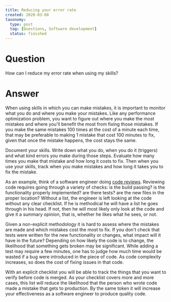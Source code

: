 ```yaml
---
title: Reducing your error rate
created: 2020-03-08
taxonomy:
  type: post
  tag: [Questions, Software development]
  status: finished
---
```


# Question
How can I reduce my error rate when using my skills?

# Answer
When using skills in which you can make mistakes, it is important to monitor what you do and where you make your mistakes. Like any performance optimization problem, you want to figure out where you make the most mistakes and where you'll benefit the most from fixing those mistakes. If you make the same mistakes 100 times at the cost of a minute each time, that may be preferable to making 1 mistake that cost 100 minutes to fix, given that once the mistake happens, the cost stays the same.

Document your skills. Write down what you do, when you do it (triggers) and what kind errors you make during those steps. Evaluate how many times you make that mistake and how long it costs to fix. Then when you use your skills, track when you make mistakes and how long it takes you to fix the mistake.

As an example, think of a software engineer doing [code reviews](../../../../processes/reviewing-code/article.md). Reviewing code requires going through a variety of checks: is the build passing? is the functionality properly implemented? are there tests? are the new files in the proper location? Without a list, the engineer is left looking at the code without any clear checklist. If he is methodical he will have a list he goes through in his head. If not, then he will most likely only look at the code and give it a summary opinion, that is, whether he likes what he sees, or not.

Given a non-explicit methodology it is hard to assess where the mistakes are made and which mistakes cost the most to fix. If you don't check that tests were written for the new functionality or changes, what impact will it have in the future? Depending on how likely the code is to change, the likelihood that something gets broken may be significant. While adding a test may require a few minutes, one has to judge how much time would be wasted if a bug were introduced in the piece of code. As code complexity increases, so does the cost of fixing issues in that code.

With an explicit checklist you will be able to track the things that you want to verify before code is merged. As your checklist covers more and more cases, this list will reduce the likelihood that the person who wrote code made a mistake that gets to production. By the same token it will increase your effectiveness as a software engineer to produce quality code.
